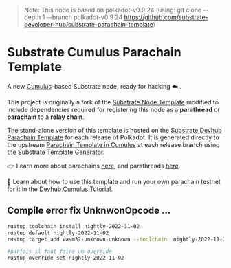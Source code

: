 >Note: This node is based on polkadot-v0.9.24 (using: git clone --depth 1 --branch polkadot-v0.9.24 https://github.com/substrate-developer-hub/substrate-parachain-template)

# Substrate Cumulus Parachain Template

A new [Cumulus](https://github.com/paritytech/cumulus/)-based Substrate node, ready for hacking ☁️..

This project is originally a fork of the
[Substrate Node Template](https://github.com/substrate-developer-hub/substrate-node-template)
modified to include dependencies required for registering this node as a **parathread** or
**parachain** to a **relay chain**.

The stand-alone version of this template is hosted on the
[Substrate Devhub Parachain Template](https://github.com/substrate-developer-hub/substrate-parachain-template/)
for each release of Polkadot. It is generated directly to the upstream
[Parachain Template in Cumulus](https://github.com/paritytech/cumulus/tree/master/parachain-template)
at each release branch using the
[Substrate Template Generator](https://github.com/paritytech/substrate-template-generator/).

👉 Learn more about parachains [here](https://wiki.polkadot.network/docs/learn-parachains), and
parathreads [here](https://wiki.polkadot.network/docs/learn-parathreads).


🧙 Learn about how to use this template and run your own parachain testnet for it in the
[Devhub Cumulus Tutorial](https://docs.substrate.io/tutorials/v3/cumulus/start-relay/).

## Compile error fix UnknwonOpcode ...

```bash
rustup toolchain install nightly-2022-11-02
rustup default nightly-2022-11-02
rustup target add wasm32-unknown-unknown --toolchain  nightly-2022-11-02

#parfois il faut faire un override
rustup override set nightly-2022-11-02
```
